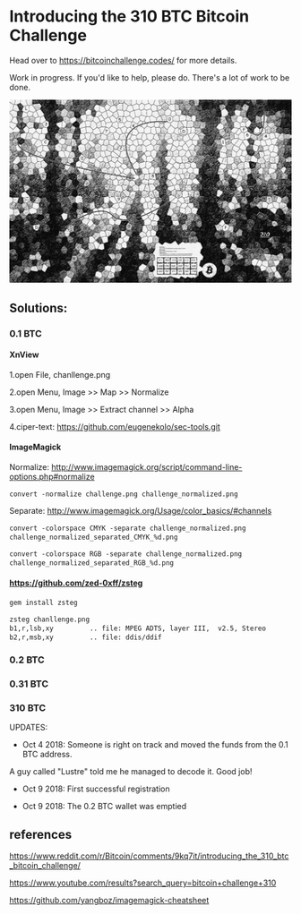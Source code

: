 # Introducing the 310 BTC Bitcoin Challenge

Head over to https://bitcoinchallenge.codes/ for more details.

Work in progress. If you'd like to help, please do. There's a lot of work to be done.

![raw image](https://raw.githubusercontent.com/yangboz/bitcoin-puzzles/master/310-btc/challenge.png)

## Solutions:

### 0.1 BTC 

#### XnView

1.open File, chanllenge.png

2.open Menu, Image >> Map >> Normalize

3.open Menu, Image >> Extract channel >> Alpha

4.ciper-text: https://github.com/eugenekolo/sec-tools.git


#### ImageMagick

Normalize: http://www.imagemagick.org/script/command-line-options.php#normalize

```
convert -normalize challenge.png challenge_normalized.png
```

Separate: http://www.imagemagick.org/Usage/color_basics/#channels

```
convert -colorspace CMYK -separate challenge_normalized.png challenge_normalized_separated_CMYK_%d.png
```

```
convert -colorspace RGB -separate challenge_normalized.png challenge_normalized_separated_RGB_%d.png 

```

#### https://github.com/zed-0xff/zsteg

```
gem install zsteg
```

```
zsteg chanllenge.png
b1,r,lsb,xy         .. file: MPEG ADTS, layer III,  v2.5, Stereo
b2,r,msb,xy         .. file: ddis/ddif
```


### 0.2 BTC

### 0.31 BTC

### 310 BTC



UPDATES:

- Oct 4 2018: Someone is right on track and moved the funds from the 0.1 BTC address.

A guy called "Lustre" told me he managed to decode it. Good job!

- Oct 9 2018: First successful registration

- Oct 9 2018: The 0.2 BTC wallet was emptied


## references

https://www.reddit.com/r/Bitcoin/comments/9kq7it/introducing_the_310_btc_bitcoin_challenge/

https://www.youtube.com/results?search_query=bitcoin+challenge+310

https://github.com/yangboz/imagemagick-cheatsheet
